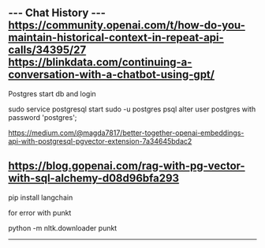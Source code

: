 --- Chat History ---
https://community.openai.com/t/how-do-you-maintain-historical-context-in-repeat-api-calls/34395/27
https://blinkdata.com/continuing-a-conversation-with-a-chatbot-using-gpt/
--------------------

Postgres start db and login

sudo service postgresql start
sudo -u postgres psql
alter user postgres with password 'postgres';

https://medium.com/@magda7817/better-together-openai-embeddings-api-with-postgresql-pgvector-extension-7a34645bdac2

https://blog.gopenai.com/rag-with-pg-vector-with-sql-alchemy-d08d96bfa293
--------------------
pip install langchain

for error with punkt

python -m nltk.downloader punkt

--------------------